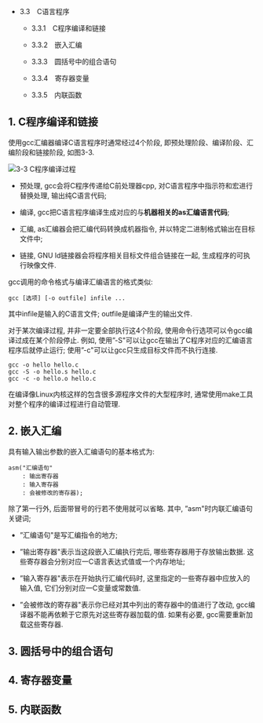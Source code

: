 - 3.3　C语言程序

    - 3.3.1　C程序编译和链接

    - 3.3.2　嵌入汇编

    - 3.3.3　圆括号中的组合语句

    - 3.3.4　寄存器变量

    - 3.3.5　内联函数
    
## 1. C程序编译和链接

使用gcc汇编器编译C语言程序时通常经过4个阶段, 即预处理阶段、编译阶段、汇编阶段和链接阶段, 如图3-3. 

![3-3 C程序编译过程](images/2.png)

- 预处理, gcc会将C程序传递给C前处理器cpp, 对C语言程序中指示符和宏进行替换处理, 输出纯C语言代码; 

- 编译, gcc把C语言程序编译生成对应的与**机器相关的as汇编语言代码**; 

- 汇编, as汇编器会把汇编代码转换成机器指令, 并以特定二进制格式输出在目标文件中; 

- 链接, GNU ld链接器会将程序相关目标文件组合链接在一起, 生成程序的可执行映像文件.  


gcc调用的命令格式与编译汇编语言的格式类似: 

```
gcc [选项] [-o outfile] infile ...
```

其中infile是输入的C语言文件; outfile是编译产生的输出文件. 

对于某次编译过程, 并非一定要全部执行这4个阶段, 使用命令行选项可以令gcc编译过成在某个阶段停止. 例如, 使用”-S"可以让gcc在输出了C程序对应的汇编语言程序后就停止运行; 使用”-c"可以让gcc只生成目标文件而不执行连接. 

```
gcc -o hello hello.c
gcc -S -o hello.s hello.c
gcc -c -o hello.o hello.c
```

在编译像Linux内核这样的包含很多源程序文件的大型程序时, 通常使用make工具对整个程序的编译过程进行自动管理. 

## 2. 嵌入汇编

具有输入输出参数的嵌入汇编语句的基本格式为: 

```
asm("汇编语句"
    : 输出寄存器 
    : 输入寄存器
    : 会被修改的寄存器);
```

除了第一行外, 后面带冒号的行若不使用就可以省略. 其中, ”asm"时内联汇编语句关键词; 

- ”汇编语句"是写汇编指令的地方; 

- ”输出寄存器"表示当这段嵌入汇编执行完后, 哪些寄存器用于存放输出数据. 这些寄存器会分别对应一C语言表达式值或一个内存地址; 

- ”输入寄存器"表示在开始执行汇编代码时, 这里指定的一些寄存器中应放入的输入值, 它们分别对应一C变量或常数值. 

- ”会被修改的寄存器"表示你已经对其中列出的寄存器中的值进行了改动, gcc编译器不能再依赖于它原先对这些寄存器加载的值. 如果有必要, gcc需要重新加载这些寄存器. 

## 3. 圆括号中的组合语句

## 4. 寄存器变量

## 5. 内联函数